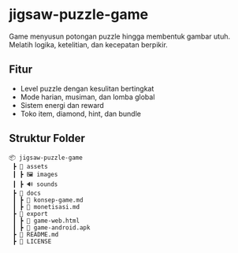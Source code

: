 # jigsaw-puzzle-game

Game menyusun potongan puzzle hingga membentuk gambar utuh.  
Melatih logika, ketelitian, dan kecepatan berpikir.

## Fitur
- Level puzzle dengan kesulitan bertingkat
- Mode harian, musiman, dan lomba global
- Sistem energi dan reward
- Toko item, diamond, hint, dan bundle

## Struktur Folder
```
📦 jigsaw-puzzle-game
 ┣ 📁 assets
 ┃ ┣ 🖼️ images
 ┃ ┣ 🔊 sounds
 ┣ 📁 docs
 ┃ ┣ 📄 konsep-game.md
 ┃ ┣ 📄 monetisasi.md
 ┣ 📁 export
 ┃ ┣ 📄 game-web.html
 ┃ ┣ 📄 game-android.apk
 ┣ 📄 README.md
 ┣ 📄 LICENSE
```
